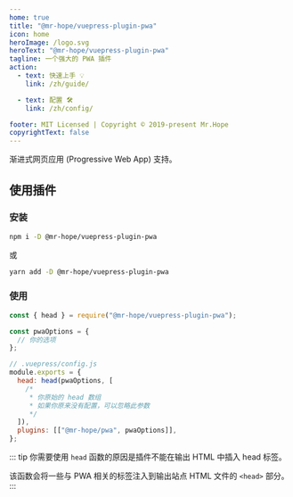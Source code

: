 ```yaml
---
home: true
title: "@mr-hope/vuepress-plugin-pwa"
icon: home
heroImage: /logo.svg
heroText: "@mr-hope/vuepress-plugin-pwa"
tagline: 一个强大的 PWA 插件
action:
  - text: 快速上手 💡
    link: /zh/guide/

  - text: 配置 🛠
    link: /zh/config/

footer: MIT Licensed | Copyright © 2019-present Mr.Hope
copyrightText: false
---
```


渐进式网页应用 (Progressive Web App) 支持。

## 使用插件

### 安装

```bash
npm i -D @mr-hope/vuepress-plugin-pwa
```

或

```bash
yarn add -D @mr-hope/vuepress-plugin-pwa
```

### 使用

```js
const { head } = require("@mr-hope/vuepress-plugin-pwa");

const pwaOptions = {
  // 你的选项
};

// .vuepress/config.js
module.exports = {
  head: head(pwaOptions, [
    /*
     * 你原始的 head 数组
     * 如果你原来没有配置，可以忽略此参数
     */
  ]),
  plugins: [["@mr-hope/pwa", pwaOptions]],
};
```

::: tip
你需要使用 `head` 函数的原因是插件不能在输出 HTML 中插入 head 标签。

该函数会将一些与 PWA 相关的标签注入到输出站点 HTML 文件的 `<head>` 部分。
:::
